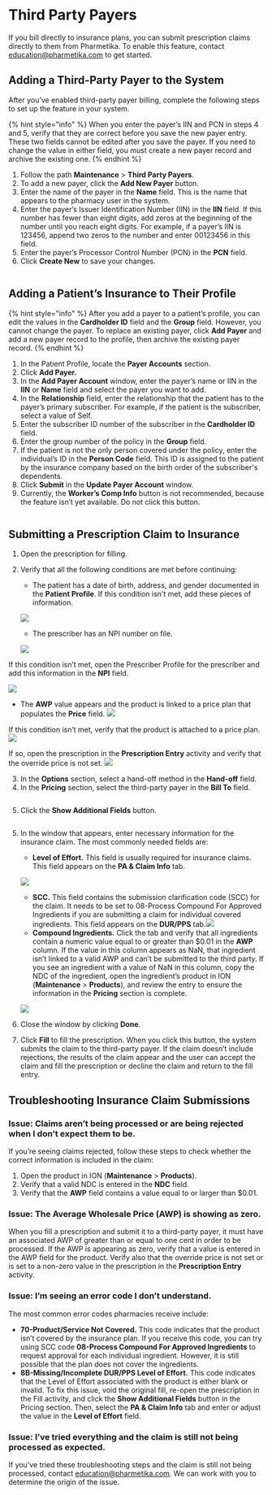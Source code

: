 # Third Party Payers

If you bill directly to insurance plans, you can submit prescription claims directly to them from Pharmetika. To enable this feature, contact [education@pharmetika.com](mailto:education@pharmetika.com) to get started.

## Adding a Third-Party Payer to the System

After you’ve enabled third-party payer billing, complete the following steps to set up the feature in your system.

{% hint style="info" %}
When you enter the payer’s IIN and PCN in steps 4 and 5, verify that they are correct before you save the new payer entry. These two fields cannot be edited after you save the payer. If you need to change the value in either field, you must create a new payer record and archive the existing one.
{% endhint %}

1. Follow the path **Maintenance** > **Third Party Payers**.
2. To add a new payer, click the **Add New Payer** button.
3. Enter the name of the payer in the **Name** field. This is the name that appears to the pharmacy user in the system.
4. Enter the payer’s Issuer Identification Number (IIN) in the **IIN** field. If this number has fewer than eight digits, add zeros at the beginning of the number until you reach eight digits. For example, if a payer’s IIN is 123456, append two zeros to the number and enter 00123456 in this field.
5. Enter the payer’s Processor Control Number (PCN) in the **PCN** field.
6. Click **Create New** to save your changes.

<figure><img src="../../.gitbook/assets/Manage Third PArty Payer.png" alt=""><figcaption></figcaption></figure>

## Adding a Patient’s Insurance to Their Profile

{% hint style="info" %}
After you add a payer to a patient’s profile, you can edit the values in the **Cardholder ID** field and the **Group** field. However, you cannot change the payer. To replace an existing payer, click **Add Payer** and add a new payer record to the profile, then archive the existing payer record.
{% endhint %}

1. In the Patient Profile, locate the **Payer Accounts** section.
2. Click **Add Payer.**
3. In the **Add Payer Account** window, enter the payer’s name or IIN in the **IIN** or **Name** field and select the payer you want to add.
4. In the **Relationship** field, enter the relationship that the patient has to the payer’s primary subscriber. For example, if the patient is the subscriber, select a value of Self.&#x20;
5. Enter the subscriber ID number of the subscriber in the **Cardholder ID** field.&#x20;
6. Enter the group number of the policy in the **Group** field.
7. If the patient is not the only person covered under the policy, enter the individual’s ID in the **Person Code** field. This ID is assigned to the patient by the insurance company based on the birth order of the subscriber's dependents.
8. Click **Submit** in the **Update Payer Account** window.
9. Currently, the **Worker’s Comp Info** button is not recommended, because the feature isn’t yet available. Do not click this button.

<figure><img src="../../.gitbook/assets/Update Payer Account.png" alt=""><figcaption></figcaption></figure>

## Submitting a Prescription Claim to Insurance

1. Open the prescription for filling.
2.  Verify that all the following conditions are met before continuing:&#x20;

    * The patient has a date of birth, address, and gender documented in the **Patient Profile**. If this condition isn't met, add these pieces of information.

    &#x20;![](<../../.gitbook/assets/Demographics (1).png>)

    * The prescriber has an NPI number on file.&#x20;

    ![](<../../.gitbook/assets/Prescriber's NPI.png>)&#x20;

If this condition isn’t met, open the Prescriber Profile for the prescriber and add this information in the **NPI** field.

&#x20;![](<../../.gitbook/assets/Verify NPI.png>)

* The **AWP** value appears and the product is linked to a price plan that populates the **Price** field. ![](<../../.gitbook/assets/AWP and pricing during fill.png>)&#x20;

If this condition isn’t met, verify that the product is attached to a price plan. ![](<../../.gitbook/assets/Pricing Plan field (1).png>)

If so, open the prescription in the **Prescription Entry** activity and verify that the override price is not set. ![](<../../.gitbook/assets/Override price.png>)

3. In the **Options** section, select a hand-off method in the **Hand-off** field.
4. In the **Pricing** section, select the third-party payer in the **Bill To** field.

<figure><img src="../../.gitbook/assets/Bill To field for insurance.png" alt=""><figcaption></figcaption></figure>

5. Click the **Show Additional Fields** button.

<figure><img src="../../.gitbook/assets/Show Additional Fields button.png" alt=""><figcaption></figcaption></figure>

5.  In the window that appears, enter necessary information for the insurance claim. The most commonly needed fields are:

    * **Level of Effort.** This field is usually required for insurance claims. This field appears on the **PA & Claim Info** tab.

    &#x20;![](<../../.gitbook/assets/Level of Effort.png>)

    * **SCC.** This field contains the submission clarification code (SCC) for the claim. It needs to be set to 08-Process Compound For Approved Ingredients if you are submitting a claim for individual covered ingredients. This field appears on the **DUR/PPS** tab.![](https://lh7-rt.googleusercontent.com/docsz/AD_4nXew2pEiY5BeV0zg4PGiJTUT_V8P0TGEC5NqUCZ25M63A4KUFJVolK7qEV08TNnIGy8NzIe0_EkezYPdDxk4GeIUqrZJCF3fz9etRDDxdatg4Xk5TilCpI25mHY7pv1FYvRWgUBA?key=4NAA0PKfeF_lDYxkg9FnDg)
    * **Compound Ingredients.** Click the tab and verify that all ingredients contain a numeric value equal to or greater than $0.01 in the **AWP** column. If the value in this column appears as NaN, that ingredient isn’t linked to a valid AWP and can’t be submitted to the third party. If you see an ingredient with a value of NaN in this column, copy the NDC of the ingredient, open the ingredient’s product in ION (**Maintenance** > **Products**), and review the entry to ensure the information in the **Pricing** section is complete.

    &#x20;![](<../../.gitbook/assets/Ingredients with NaN AWP.png>)
6. Close the window by clicking **Done**.
7. Click **Fill** to fill the prescription. When you click this button, the system submits the claim to the third-party payer. If the claim doesn’t include rejections, the results of the claim appear and the user can accept the claim and fill the prescription or decline the claim and return to the fill entry.

## Troubleshooting Insurance Claim Submissions

### Issue: Claims aren’t being processed or are being rejected when I don’t expect them to be.

If you’re seeing claims rejected, follow these steps to check whether the correct information is included in the claim:

1. Open the product in ION (**Maintenance** > **Products**).
2. Verify that a valid NDC is entered in the **NDC** field.
3. Verify that the **AWP** field contains a value equal to or larger than $0.01.

### Issue: The Average Wholesale Price (AWP) is showing as zero.

When you fill a prescription and submit it to a third-party payer, it must have an associated AWP of greater than or equal to one cent in order to be processed. If the AWP is appearing as zero, verify that a value is entered in the AWP field for the product. Verify also that the override price is not set or is set to a non-zero value in the prescription in the **Prescription Entry** activity.

### Issue: I’m seeing an error code I don’t understand.

The most common error codes pharmacies receive include:

* **70-Product/Service Not Covered.** This code indicates that the product isn’t covered by the insurance plan. If you receive this code, you can try using SCC code **08-Process Compound For Approved Ingredients** to request approval for each individual ingredient. However, it is still possible that the plan does not cover the ingredients.
* **8B-Missing/Incomplete DUR/PPS Level of Effort.** This code indicates that the Level of Effort associated with the product is either blank or invalid. To fix this issue, void the original fill, re-open the prescription in the Fill activity, and click the **Show Additional Fields** button in the Pricing section. Then, select the **PA & Claim Info** tab and enter or adjust the value in the **Level of Effort** field.

### Issue: I’ve tried everything and the claim is still not being processed as expected.

If you’ve tried these troubleshooting steps and the claim is still not being processed, contact [education@pharmetika.com](mailto:education@pharmetika.com). We can work with you to determine the origin of the issue.
